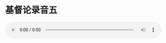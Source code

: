 # 基督论录音五

<audio style="width: 100%;" preload="false" controls controlslist="nodownload"><source src="//cdn.simai.ml/audio/mp3/old/27396.mp3" type="audio/mpeg">Your browser does not support the audio element.</audio>


